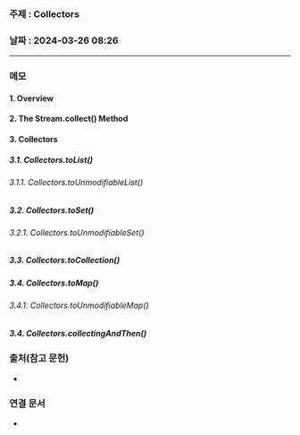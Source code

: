 ### 주제 : Collectors

### 날짜 : 2024-03-26 08:26
----
### 메모
#### 1. Overview
#### 2. The Stream.collect() Method
#### 3. Collectors
##### 3.1. Collectors.toList()
###### 3.1.1. Collectors.toUnmodifiableList()
##### 3.2. Collectors.toSet()
###### 3.2.1. Collectors.toUnmodifiableSet()
##### 3.3. Collectors.toCollection()
##### 3.4. Collectors.toMap()
###### 3.4.1. Collectors.toUnmodifiableMap()
##### 3.4. Collectors.collectingAndThen()
#####

### 출처(참고 문헌)
-

### 연결 문서
-
